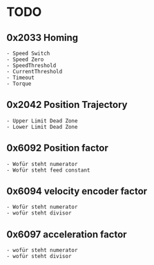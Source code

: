 # TODO

## 0x2033 Homing
    - Speed Switch
    - Speed Zero
    - SpeedThreshold
    - CurrentThreshold
    - Timeout
    - Torque

## 0x2042 Position  Trajectory
    - Upper Limit Dead Zone
    - Lower Limit Dead Zone
## 0x6092 Position factor
    - Wofür steht numerator
    - Wofür steht feed constant

## 0x6094 velocity encoder factor
    - Wofür steht numerator
    - wofür steht divisor

## 0x6097 acceleration factor
    - wofür steht numerator
    - wofür steht divisor

